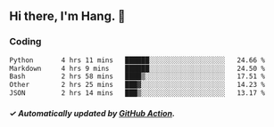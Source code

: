 ## Hi there, I'm Hang. 👋

### Coding

<!--START_SECTION:waka-->

```txt
Python       4 hrs 11 mins   ██████░░░░░░░░░░░░░░░░░░░   24.66 %
Markdown     4 hrs 9 mins    ██████░░░░░░░░░░░░░░░░░░░   24.50 %
Bash         2 hrs 58 mins   ████▒░░░░░░░░░░░░░░░░░░░░   17.51 %
Other        2 hrs 25 mins   ███▓░░░░░░░░░░░░░░░░░░░░░   14.23 %
JSON         2 hrs 14 mins   ███▒░░░░░░░░░░░░░░░░░░░░░   13.17 %
```

<!--END_SECTION:waka-->

##### ✓ Automatically updated by [GitHub Action](https://github.com/huhuhang/huhuhang/actions).
